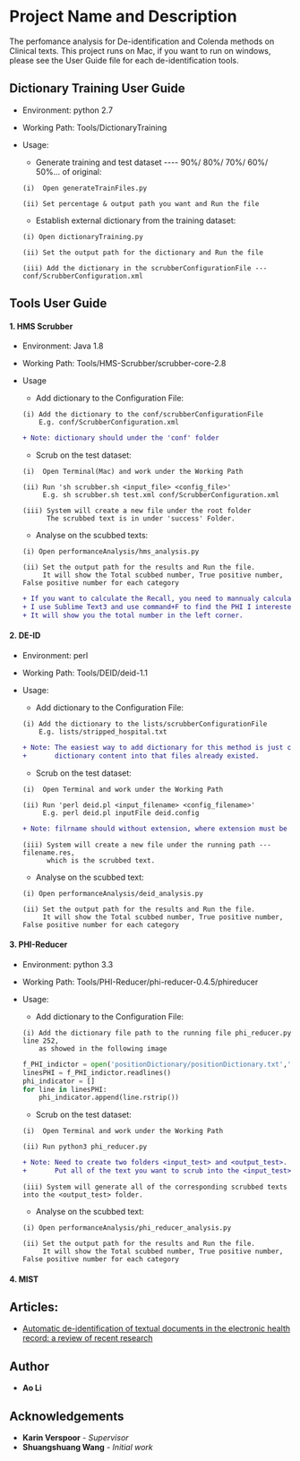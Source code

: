 # Project Name and Description
The perfomance analysis for De-identification and Colenda methods on Clinical texts.
This project runs on Mac, if you want to run on windows, please see the User Guide file for each de-identification tools.

## Dictionary Training User Guide
* Environment: python 2.7
* Working Path: Tools/DictionaryTraining
* Usage:
     * Generate training and test dataset ---- 90%/ 80%/ 70%/ 60%/ 50%... of original:
     ```
     (i)  Open generateTrainFiles.py
     ```
     ```
     (ii) Set percentage & output path you want and Run the file
     ```

     * Establish external dictionary from the training dataset:
     ```
     (i) Open dictionaryTraining.py
     ```
     ```
     (ii) Set the output path for the dictionary and Run the file
     ```
     ```
     (iii) Add the dictionary in the scrubberConfigurationFile --- conf/ScrubberConfiguration.xml
     ```

## Tools User Guide
#### 1. HMS Scrubber
   * Environment: Java 1.8
   * Working Path: Tools/HMS-Scrubber/scrubber-core-2.8
   * Usage      
        * Add dictionary to the Configuration File:
        ```
        (i) Add the dictionary to the conf/scrubberConfigurationFile 
            E.g. conf/ScrubberConfiguration.xml
        ```      
        ```diff
        + Note: dictionary should under the 'conf' folder
        ```
        
        * Scrub on the test dataset:
        ```
        (i)  Open Terminal(Mac) and work under the Working Path
        ```
        ```
        (ii) Run 'sh scrubber.sh <input_file> <config_file>'
             E.g. sh scrubber.sh test.xml conf/ScrubberConfiguration.xml
        ```
        ```
        (iii) System will create a new file under the root folder
              The scrubbed text is in under 'success' Folder.
        ```
        
        * Analyse on the scubbed texts:
        ```
        (i) Open performanceAnalysis/hms_analysis.py
        ```
        ```
        (ii) Set the output path for the results and Run the file.
             It will show the Total scubbed number, True positive number, False positive number for each category
        ```
        ```diff
        + If you want to calculate the Recall, you need to mannualy calculate the total number of the PHI.
        + I use Sublime Text3 and use command+F to find the PHI I interested, 
        + It will show you the total number in the left corner.
        ```
       
#### 2. DE-ID
   * Environment: perl
   * Working Path: Tools/DEID/deid-1.1
   * Usage:       
        * Add dictionary to the Configuration File:
        ```
        (i) Add the dictionary to the lists/scrubberConfigurationFile
            E.g. lists/stripped_hospital.txt
        ```      
        ```diff
        + Note: The easiest way to add dictionary for this method is just copy and paste our 
        +       dictionary content into that files already existed.             
        ```
        
        * Scrub on the test dataset:
        ```
        (i)  Open Terminal and work under the Working Path
        ```
        ```
        (ii) Run 'perl deid.pl <input_filename> <config_filename>'
             E.g. perl deid.pl inputFile deid.config
        ```
        ```diff
        + Note: filrname should without extension, where extension must be .text            
        ```
        
        ```
        (iii) System will create a new file under the running path --- filename.res,
              which is the scrubbed text.
        ```
        
        * Analyse on the scubbed text:
        ```
        (i) Open performanceAnalysis/deid_analysis.py
        ```
        ```
        (ii) Set the output path for the results and Run the file.
             It will show the Total scubbed number, True positive number, False positive number for each category
        ```

#### 3. PHI-Reducer
   * Environment: python 3.3
   * Working Path: Tools/PHI-Reducer/phi-reducer-0.4.5/phireducer
   * Usage:       
        * Add dictionary to the Configuration File:
        ```
        (i) Add the dictionary file path to the running file phi_reducer.py line 252,
            as showed in the following image 
        ```
        ```python
        f_PHI_indictor = open('positionDictionary/positionDictionary.txt','r')
        linesPHI = f_PHI_indictor.readlines()
        phi_indicator = []
        for line in linesPHI:
            phi_indicator.append(line.rstrip())
        ```
        
        
        * Scrub on the test dataset:
        ```
        (i)  Open Terminal and work under the Working Path
        ```
        ```
        (ii) Run python3 phi_reducer.py
        ```
        ```diff
        + Note: Need to create two folders <input_test> and <output_test>. 
        +       Put all of the text you want to scrub into the <input_test> folder         
        ```
        
        ```
        (iii) System will generate all of the corresponding scrubbed texts into the <output_test> folder.
        ```
        
        * Analyse on the scubbed text:
        ```
        (i) Open performanceAnalysis/phi_reducer_analysis.py
        ```
        ```
        (ii) Set the output path for the results and Run the file.
             It will show the Total scubbed number, True positive number, False positive number for each category
        ```


#### 4. MIST

## Articles:
- [Automatic de-identification of textual documents in the electronic health record: a review of recent research](https://github.com/OliviaAo/graduate-Ao/tree/master/Documents/References/1471-2288-1070.pdf)

## Author
* **Ao Li** 

## Acknowledgements
* **Karin Verspoor** - *Supervisor*
* **Shuangshuang Wang** - *Initial work*


